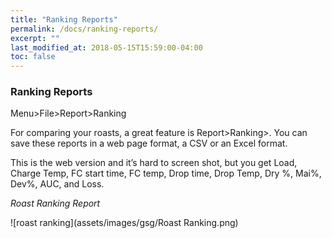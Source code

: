 ```yaml
---
title: "Ranking Reports"
permalink: /docs/ranking-reports/
excerpt: ""
last_modified_at: 2018-05-15T15:59:00-04:00
toc: false
---
```


### Ranking Reports

Menu>File>Report>Ranking

For comparing your roasts, a great feature is Report>Ranking>.
You can save these reports in a web page format, a CSV or an Excel format.

This is the web version and it’s hard to screen shot, but you get Load, Charge Temp, FC start time, FC temp, Drop time, Drop Temp, Dry %, Mai%, Dev%, AUC, and Loss.

*Roast Ranking Report*

![roast ranking](assets/images/gsg/Roast Ranking.png)
